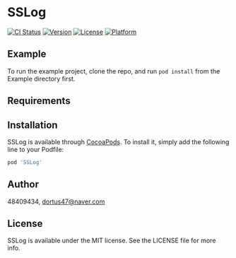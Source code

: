 # SSLog

[![CI Status](https://img.shields.io/travis/48409434/SSLog.svg?style=flat)](https://travis-ci.org/48409434/SSLog)
[![Version](https://img.shields.io/cocoapods/v/SSLog.svg?style=flat)](https://cocoapods.org/pods/SSLog)
[![License](https://img.shields.io/cocoapods/l/SSLog.svg?style=flat)](https://cocoapods.org/pods/SSLog)
[![Platform](https://img.shields.io/cocoapods/p/SSLog.svg?style=flat)](https://cocoapods.org/pods/SSLog)

## Example

To run the example project, clone the repo, and run `pod install` from the Example directory first.

## Requirements

## Installation

SSLog is available through [CocoaPods](https://cocoapods.org). To install
it, simply add the following line to your Podfile:

```ruby
pod 'SSLog'
```

## Author

48409434, dortus47@naver.com

## License

SSLog is available under the MIT license. See the LICENSE file for more info.
